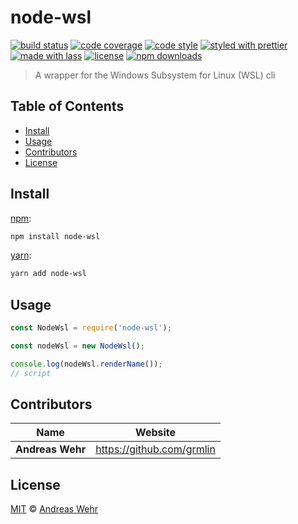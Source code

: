 # node-wsl

[![build status](https://img.shields.io/travis/com/grmlin/node-wsl.svg)](https://travis-ci.com/grmlin/node-wsl)
[![code coverage](https://img.shields.io/codecov/c/github/grmlin/node-wsl.svg)](https://codecov.io/gh/grmlin/node-wsl)
[![code style](https://img.shields.io/badge/code_style-XO-5ed9c7.svg)](https://github.com/sindresorhus/xo)
[![styled with prettier](https://img.shields.io/badge/styled_with-prettier-ff69b4.svg)](https://github.com/prettier/prettier)
[![made with lass](https://img.shields.io/badge/made_with-lass-95CC28.svg)](https://lass.js.org)
[![license](https://img.shields.io/github/license/grmlin/node-wsl.svg)](LICENSE)
[![npm downloads](https://img.shields.io/npm/dt/node-wsl.svg)](https://npm.im/node-wsl)

> A wrapper for the Windows Subsystem for Linux (WSL) cli


## Table of Contents

* [Install](#install)
* [Usage](#usage)
* [Contributors](#contributors)
* [License](#license)


## Install

[npm][]:

```sh
npm install node-wsl
```

[yarn][]:

```sh
yarn add node-wsl
```


## Usage

```js
const NodeWsl = require('node-wsl');

const nodeWsl = new NodeWsl();

console.log(nodeWsl.renderName());
// script
```


## Contributors

| Name             | Website                     |
| ---------------- | --------------------------- |
| **Andreas Wehr** | <https://github.com/grmlin> |


## License

[MIT](LICENSE) © [Andreas Wehr](https://github.com/grmlin)


## 

[npm]: https://www.npmjs.com/

[yarn]: https://yarnpkg.com/
